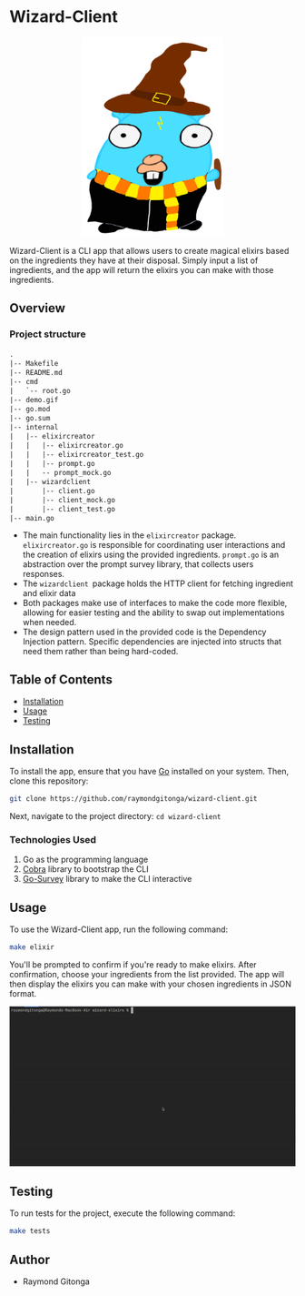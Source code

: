 # Wizard-Client

<p style="text-align:center;"><img src="resources/harry-gopher.png" alt="Gopher" width="250" height="350"></p>


Wizard-Client is a CLI app that allows users to create magical elixirs based on the ingredients they have at their disposal. Simply input a list of ingredients, and the app will return the elixirs you can make with those ingredients.

## Overview

### Project structure
```
.
|-- Makefile
|-- README.md
|-- cmd
|   `-- root.go
|-- demo.gif
|-- go.mod
|-- go.sum
|-- internal
|   |-- elixircreator
|   |   |-- elixircreator.go
|   |   |-- elixircreator_test.go
|   |   |-- prompt.go
|   |   -- prompt_mock.go
|   |-- wizardclient
|       |-- client.go
|       |-- client_mock.go
|       |-- client_test.go
|-- main.go
```

- The main functionality lies in the `elixircreator` package. `elixircreator.go` is responsible for coordinating user interactions  and the creation of elixirs using the provided ingredients. `prompt.go` is an abstraction over the prompt survey library, that collects users responses.
- The `wizardclient `package holds the HTTP client for fetching ingredient and elixir data
- Both packages make use of interfaces to make the code more flexible, allowing for easier testing and the ability to swap out implementations when needed.
- The design pattern used in the provided code is the Dependency Injection pattern. Specific dependencies are injected into structs that need them rather than being hard-coded.

## Table of Contents

- [Installation](#installation)
- [Usage](#usage)
- [Testing](#testing)

## Installation

To install the app, ensure that you have [Go](https://golang.org/) installed on your system. Then, clone this repository:

```bash
git clone https://github.com/raymondgitonga/wizard-client.git

```

Next, navigate to the project directory:
`cd wizard-client`

### Technologies Used
1. Go as the programming language
2. [Cobra](https://github.com/spf13/cobra) library to bootstrap the CLI
3. [Go-Survey](https://github.com/AlecAivazis/survey/v2) library to make the CLI interactive

## Usage

To use the Wizard-Client app, run the following command:

```bash
make elixir
```

You'll be prompted to confirm if you're ready to make elixirs. After confirmation, choose your ingredients from the list provided. The app will then display the elixirs you can make with your chosen ingredients in JSON format.

![](resources/demo.gif)
## Testing
To run tests for the project, execute the following command:
```bash
make tests
```

## Author

- Raymond Gitonga




